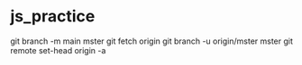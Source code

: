 # js_practice

git branch -m main mster
git fetch origin
git branch -u origin/mster mster
git remote set-head origin -a